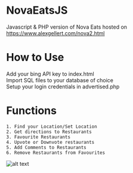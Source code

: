 # NovaEatsJS
Javascript &amp; PHP version of Nova Eats hosted on https://www.alexgellert.com/nova2.html

# How to Use
Add your bing API key to index.html  
Import SQL files to your database of choice  
Setup your login credentials in advertised.php  

# Functions
```
1. Find your Location/Set Location
2. Get directions to Restaurants
3. Favourite Restaurants
4. Upvote or Downvote restaurants
5. Add Comments to Restaurants
6. Remove Restaurants from Favourites
```

![alt text](https://github.com/AlexGellert/NovaEatsJS/blob/master/screenshot.png)
